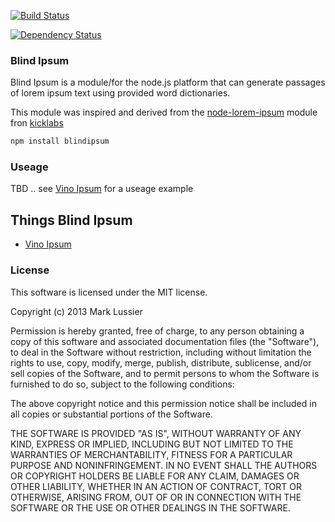 [![Build Status](https://travis-ci.org/lushvino/blindipsum.png?branch=master)](https://travis-ci.org/lushvino/blindipsum)

[![Dependency Status](https://david-dm.org/intabulas/blindipsum.png)]()

### Blind Ipsum

Blind Ipsum is a module/for the node.js platform that can generate passages of lorem ipsum text using provided word dictionaries.

This module was inspired and derived from the [node-lorem-ipsum](https://raw.github.com/knicklabs/node-lorem-ipsum) module fron [kicklabs](https://github.com/knicklabs)

```bash
npm install blindipsum 
```

### Useage

TBD .. see [Vino Ipsum](https://github.com/lushvino/vinoipsum) for a useage example




## Things Blind Ipsum

* [Vino Ipsum](https://github.com/lushvino/vinoipsum)

### License

This software is licensed under the MIT license.

Copyright (c) 2013 Mark Lussier

Permission is hereby granted, free of charge, to any person obtaining a copy of this software and associated documentation files (the "Software"), to deal in the Software without restriction, including without limitation the rights to use, copy, modify, merge, publish, distribute, sublicense, and/or sell copies of the Software, and to permit persons to whom the Software is furnished to do so, subject to the following conditions:

The above copyright notice and this permission notice shall be included in all copies or substantial portions of the Software.

THE SOFTWARE IS PROVIDED "AS IS", WITHOUT WARRANTY OF ANY KIND, EXPRESS OR IMPLIED, INCLUDING BUT NOT LIMITED TO THE WARRANTIES OF MERCHANTABILITY, FITNESS FOR A PARTICULAR PURPOSE AND NONINFRINGEMENT. IN NO EVENT SHALL THE AUTHORS OR COPYRIGHT HOLDERS BE LIABLE FOR ANY CLAIM, DAMAGES OR OTHER LIABILITY, WHETHER IN AN ACTION OF CONTRACT, TORT OR OTHERWISE, ARISING FROM, OUT OF OR IN CONNECTION WITH THE SOFTWARE OR THE USE OR OTHER DEALINGS IN THE SOFTWARE.